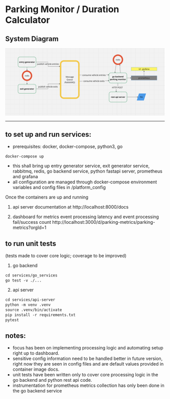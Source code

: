 <!-- todo

api docs
prometheus meyrics

retention rabbit mq

docker exec -it rabbitmq rabbitmqctl set_policy TTL ".*" '{"message-ttl":60000}' --apply-to queues -->


# Parking Monitor / Duration Calculator

## System Diagram
![plot](systemdiagram.png)

---
## to set up and run services: 
- prerequisites: docker, docker-compose, python3, go
```
docker-compose up
```
- this shall bring up entry generator service, exit generator service, rabbitmq, redis, go backend service, python fastapi server, prometheus and grafana
- all configuration are managed through docker-compose environment variables and config files in /platform_config

Once the containers are up and running

1. api server documentation at http://localhost:8000/docs

2. dashboard for metrics event processing latency and event processing fail/success count http://localhost:3000/d/parking-metrics/parking-metrics?orgId=1



## to run unit tests 
(tests made to cover core logic; coverage to be improved)

1. go backend
```
cd services/go_services
go test -v ./...  
```

2. api server
```
cd services/api-server
python -m venv .venv
source .venv/bin/activate
pip install -r requirements.txt
pytest
```

## notes:

- focus has been on implementing processing logic and automating setup right up to dashboard.
- sensitive config information need to be handled better in future version, right now they are seen in config files and are default values provided in container image docs.
- unit tests have been written only to cover core processing logic in the go backend and python rest api code. 
- instrumentation for prometheus metrics collection has only been done in the go backend service






